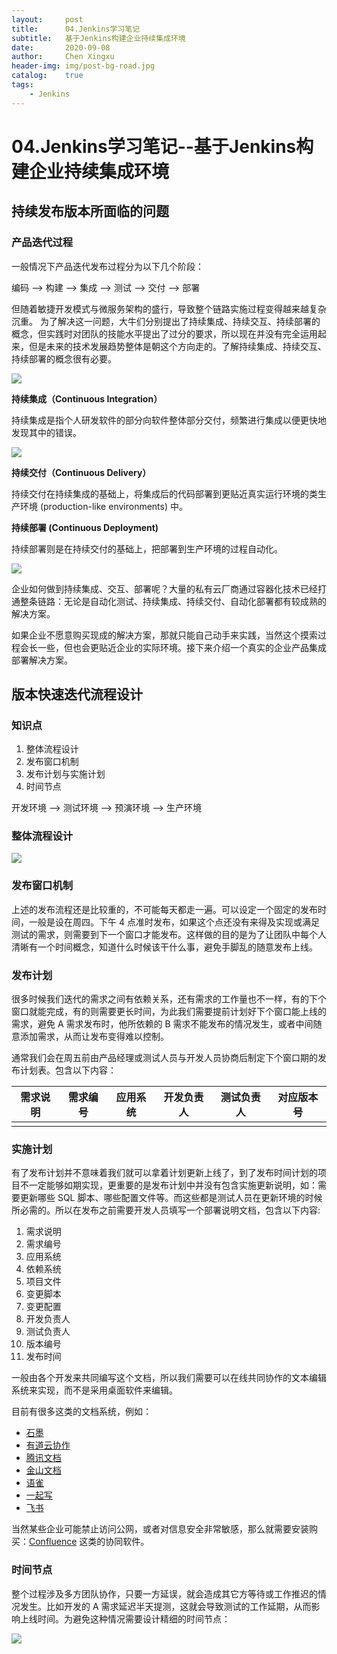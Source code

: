 ```yaml
---
layout:     post
title:      04.Jenkins学习笔记
subtitle:   基于Jenkins构建企业持续集成环境
date:       2020-09-08
author:     Chen Xingxu
header-img: img/post-bg-road.jpg
catalog:    true
tags:
    - Jenkins
---
```

# 04.Jenkins学习笔记--基于Jenkins构建企业持续集成环境

## 持续发布版本所面临的问题

### 产品迭代过程

一般情况下产品迭代发布过程分为以下几个阶段：

编码 --> 构建 --> 集成 --> 测试 --> 交付 --> 部署

但随着敏捷开发模式与微服务架构的盛行，导致整个链路实施过程变得越来越复杂沉重。 为了解决这一问题，大牛们分别提出了持续集成、持续交互、持续部署的概念，但实践时对团队的技能水平提出了过分的要求，所以现在并没有完全运用起来，但是未来的技术发展趋势整体是朝这个方向走的。了解持续集成、持续交互、持续部署的概念很有必要。

![](/img-post/2020-09-08-jenkins/04-01-no.png)

**持续集成（Continuous Integration）**

持续集成是指个人研发软件的部分向软件整体部分交付，频繁进行集成以便更快地发现其中的错误。

![](/img-post/2020-09-08-jenkins/04-02-no.png)

**持续交付（Continuous Delivery）**

持续交付在持续集成的基础上，将集成后的代码部署到更贴近真实运行环境的类生产环境 (production-like environments) 中。

**持续部署 (Continuous Deployment)**

持续部署则是在持续交付的基础上，把部署到生产环境的过程自动化。

![](/img-post/2020-09-08-jenkins/04-03-no.png)

企业如何做到持续集成、交互、部署呢？大量的私有云厂商通过容器化技术已经打通整条链路：无论是自动化测试、持续集成、持续交付、自动化部署都有较成熟的解决方案。

如果企业不愿意购买现成的解决方案，那就只能自己动手来实践，当然这个摸索过程会长一些，但也会更贴近企业的实际环境。接下来介绍一个真实的企业产品集成部署解决方案。

## 版本快速迭代流程设计

### 知识点

1. 整体流程设计
2. 发布窗口机制
3. 发布计划与实施计划
4. 时间节点

开发环境 --> 测试环境 --> 预演环境 --> 生产环境

### 整体流程设计

![](/img-post/2020-09-08-jenkins/04-04-no.png)

### 发布窗口机制

上述的发布流程还是比较重的，不可能每天都走一遍。可以设定一个固定的发布时间，一般是设在周四。下午 4 点准时发布，如果这个点还没有来得及实现或满足测试的需求，则需要到下一个窗口才能发布。这样做的目的是为了让团队中每个人清晰有一个时间概念，知道什么时候该干什么事，避免手脚乱的随意发布上线。

### 发布计划

很多时候我们迭代的需求之间有依赖关系，还有需求的工作量也不一样，有的下个窗口就能完成，有的则需要更长时间，为此我们需要提前计划好下个窗口能上线的需求，避免 A 需求发布时，他所依赖的 B 需求不能发布的情况发生，或者中间随意添加需求，从而让发布变得难以控制。

通常我们会在周五前由产品经理或测试人员与开发人员协商后制定下个窗口期的发布计划表。包含以下内容：

| 需求说明 | 需求编号 | 应用系统 | 开发负责人 | 测试负责人 | 对应版本号 |
| -------- | -------- | -------- | ---------- | ---------- | ---------- |
|          |          |          |            |            |            |

### 实施计划

有了发布计划并不意味着我们就可以拿着计划更新上线了，到了发布时间计划的项目不一定能够如期实现，更重要的是发布计划中并没有包含实施更新说明，如：需要更新哪些 SQL 脚本、哪些配置文件等。而这些都是测试人员在更新环境的时候所必需的。所以在发布之前需要开发人员填写一个部署说明文档，包含以下内容:

1. 需求说明
2. 需求编号
3. 应用系统
4. 依赖系统
5. 项目文件
6. 变更脚本
7. 变更配置
8. 开发负责人
9. 测试负责人
10. 版本编号
11. 发布时间

一般由各个开发来共同编写这个文档，所以我们需要可以在线共同协作的文本编辑系统来实现，而不是采用桌面软件来编辑。

目前有很多这类的文档系统，例如：

- [石墨](https://shimo.im/)
- [有道云协作](http://co.youdao.com/)
- [腾讯文档](https://docs.qq.com/index.html)
- [金山文档](https://www.kdocs.cn/welcome)
- [语雀](https://www.yuque.com/)
- [一起写](https://yiqixie.com/)
- [飞书](https://www.feishu.cn/)

当然某些企业可能禁止访问公网，或者对信息安全非常敏感，那么就需要安装购买：[Confluence](https://www.atlassian.com/software/confluence) 这类的协同软件。

### 时间节点

整个过程涉及多方团队协作，只要一方延误，就会造成其它方等待或工作推迟的情况发生。比如开发的 A 需求延迟半天提测，这就会导致测试的工作延期，从而影响上线时间。为避免这种情况需要设计精细的时间节点：

![](/img-post/2020-09-08-jenkins/04-05-no.png)

